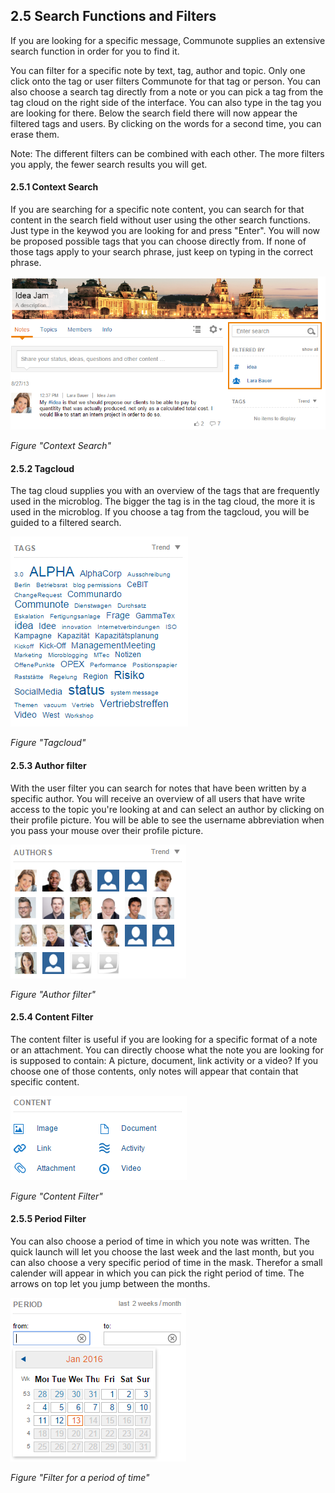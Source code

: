 ---
---
## 2.5 Search Functions and Filters

If you are looking for a specific message, Communote supplies an extensive search function in order for you to find it.

You can filter for a specific note by text, tag, author and topic. Only one click onto the tag or user filters Communote for that tag or person. You can also choose a search tag directly from a note or you can pick a tag from the tag cloud on the right side of the interface. You can also type in the tag you are looking for there. Below the search field there will now appear the filtered tags and users. By clicking on the words for a second time, you can erase them.

Note: The different filters can be combined with each other. The more filters you apply, the fewer search results you will get.

#### 2.5.1 Context Search

If you are searching for a specific note content, you can search for that content in the search field without user using the other search functions. Just type in the keywod you are looking for and press "Enter". You will now be proposed possible tags that you can choose directly from. If none of those tags apply to your search phrase, just keep on typing in the correct phrase.

![](/images/docu/search_context.png)

_Figure "Context Search"_

#### 2.5.2 Tagcloud

The tag cloud supplies you with an overview of the tags that are frequently used in the microblog. The bigger the tag is in the tag cloud, the more it is used in the microblog. If you choose a tag from the tagcloud, you will be guided to a filtered search.

![](/images/docu/filter_tags.png)

_Figure "Tagcloud"_

#### 2.5.3 Author filter

With the user filter you can search for notes that have been written by a specific author. You will receive an overview of all users that have write access to the topic you're looking at and can select an author by clicking on their profile picture. You will be able to see the username abbreviation when you pass your mouse over their profile picture.

![](/images/docu/filter_users.png)

_Figure "Author filter"_

#### 2.5.4 Content Filter

The content filter is useful if you are looking for a specific format of a note or an attachment. You can directly choose what the note you are looking for is supposed to contain: A picture, document, link activity or a video? If you choose one of those contents, only notes will appear that contain that specific content.

![](/images/docu/filter_content.png)

_Figure "Content Filter"_

#### 2.5.5 Period Filter

You can also choose a period of time in which you note was written. The quick launch will let you choose the last week and the last month, but you can also choose a very specific period of time in the mask. Therefor a small calender will appear in which you can pick the right period of time. The arrows on top let you jump between the months.

![](/images/docu/filter_period.png)

_Figure "Filter for a period of time"_
